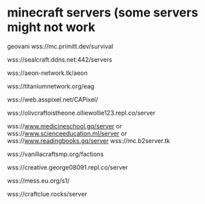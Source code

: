 # minecraft servers (some servers might not work

geovani
wss://mc.primitt.dev/survival

 wss://sealcraft.ddns.net:442/servers
 
 wss://aeon-network.tk/aeon
 
 wss://titaniumnetwork.org/eag
 
 wss://web.asspixel.net/CAPixel/
 
 wss://olivcraftoistheone.olliewollie123.repl.co/server
 
 wss://www.medicineschool.gq/server   or   wss://www.scienceeducation.ml/server   or   wss://www.readingbooks.gq/server
wss://mc.b2server.tk

wss://vanillacraftsmp.org/factions

wss://creative.george08091.repl.co/server

 wss://mess.eu.org/s1/
 
wss://craftclue.rocks/server
